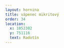 ```yaml
---
layout: hornina
title: vápenec mikritový
order: 34
location:
  x: 1052302
  y: 751116
  text: Radotín
---
```


